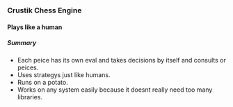 ### Crustik Chess Engine

#### Plays like a human


##### Summary
- Each peice has its own eval and takes decisions by itself and consults or peices.
- Uses strategys just like humans.
- Runs on a potato.
- Works on any system easily because it doesnt really need too many libraries.
